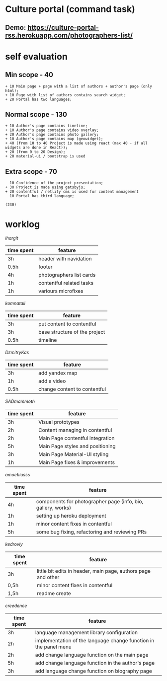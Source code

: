 # Culture portal (command task)

## Demo: https://culture-portal-rss.herokuapp.com/photographers-list/

# self evaluation
  ## Min scope - 40
    + 10 Main page + page with a list of authors + author's page (only html);
    + 10 Page with list of authors contains search widget;
    + 20 Portal has two languages;
  ## Normal scope - 130
    + 10 Author's page contains timeline;
    + 10 Author's page contains video overlay;
    + 20 Author's page contains photo gallery;
    + 10 Author's page contains map (geowidget);
    + 40 (from 10 to 40 Project is made using react (max 40 - if all widgets are done in React));
    + 20 (from 0 to 20 Design);
    + 20 material-ui / bootstrap is used
  ## Extra scope - 70
      10 Confidence of the project presentation;
    + 30 Project is made using gatsbyjs;
    + 20 contentful / netlify cms is used for content management
      10 Portal has third language;

    (230)

# worklog

  *ihargit*

  | time spent     |  feature                         |
  |----------------|----------------------------------|
  | 3h             | header with navidation           |
  | 0.5h           | footer                           |
  | 4h             | photographers list cards         |
  | 1h             | contentful related tasks         |
  | 1h             | variours microfixes              |
  
  *komnatali*

  | time spent     |  feature                         |
  |----------------|----------------------------------|
  | 3h             | put content to contentful        |
  | 3h             | base structure of the project    |
  | 0.5h           | timeline                         |

  *DzmitryKas*

  | time spent   |  feature                         |
  |--------------|----------------------------------|
  | 3h           | add yandex map                   |
  | 1h           | add a video                      |
  | 0.5h         | change content to contentful     |

  *SADmammoth*

   | time spent   |  feature                        |
   |--------------|---------------------------------|
   | 3h           | Visual prototypes               |
   | 2h           | Content managing in contentful  |
   | 2h           | Main Page contentful integration|
   | 5h           | Main Page styles and positioning|
   | 3h           | Main Page Material-UI styling   |
   | 1h           | Main Page fixes & improvements  |

   *amoebiusss*

   | time spent   |  feature                                                     |
   |--------------|--------------------------------------------------------------|
   | 4h           | components for photographer page (info, bio, gallery, works) |
   | 1h           | setting up heroku deployment                                 |
   | 1h           | minor content fixes in contentful                            |
   | 5h           | some bug fixing, refactoring and reviewing PRs               |

   *kedroviy*

   | time spent   |  feature                                                     |
   |--------------|--------------------------------------------------------------|
   | 3h           | little bit edits in header, main page, authors page and other|
   | 0,5h         | minor content fixes in contentful                            |
   | 1,5h         | readme create                                                |

  *creedence*

   | time spent   |  feature                                                        |
   |--------------|-----------------------------------------------------------------|
   | 3h           | language management library configuration                       |
   | 2h           | implementation of the language change function in the panel menu|
   | 2h           | add change language function on the main page                   |
   | 5h           | add change language function in the author's page               |
   | 3h           | add language change function on biography page                  |
